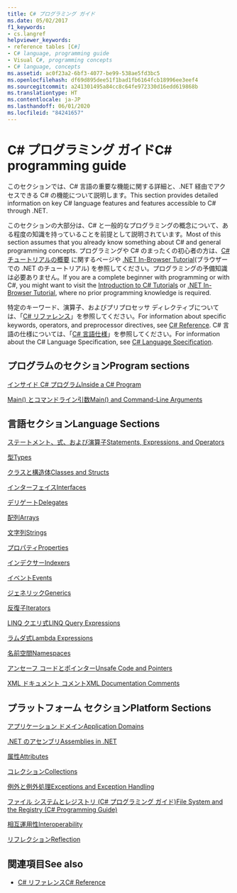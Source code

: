 ```yaml
---
title: C# プログラミング ガイド
ms.date: 05/02/2017
f1_keywords:
- cs.langref
helpviewer_keywords:
- reference tables [C#]
- C# language, programming guide
- Visual C#, programming concepts
- C# language, concepts
ms.assetid: ac0f23a2-6bf3-4077-be99-538ae5fd3bc5
ms.openlocfilehash: df69d895dee51f1bad1fb6164fcb18996ee3eef4
ms.sourcegitcommit: a241301495a84cc8c64fe972330d16edd619868b
ms.translationtype: HT
ms.contentlocale: ja-JP
ms.lasthandoff: 06/01/2020
ms.locfileid: "84241657"
---
```

# <a name="c-programming-guide"></a><span data-ttu-id="81bb4-102">C# プログラミング ガイド</span><span class="sxs-lookup"><span data-stu-id="81bb4-102">C# programming guide</span></span>

<span data-ttu-id="81bb4-103">このセクションでは、C# 言語の重要な機能に関する詳細と、.NET 経由でアクセスできる C# の機能について説明します。</span><span class="sxs-lookup"><span data-stu-id="81bb4-103">This section provides detailed information on key C# language features and features accessible to C# through .NET.</span></span>  
  
 <span data-ttu-id="81bb4-104">このセクションの大部分は、C# と一般的なプログラミングの概念について、ある程度の知識を持っていることを前提として説明されています。</span><span class="sxs-lookup"><span data-stu-id="81bb4-104">Most of this section assumes that you already know something about C# and general programming concepts.</span></span> <span data-ttu-id="81bb4-105">プログラミングや C# のまったくの初心者の方は、[C# チュートリアルの概要](../tutorials/intro-to-csharp/index.md) に関するページや [.NET In-Browser Tutorial](https://dotnet.microsoft.com/learn/dotnet/in-browser-tutorial/1)(ブラウザーでの .NET のチュートリアル) を参照してください。プログラミングの予備知識は必要ありません。</span><span class="sxs-lookup"><span data-stu-id="81bb4-105">If you are a complete beginner with programming or with C#, you might want to visit the [Introduction to C# Tutorials](../tutorials/intro-to-csharp/index.md) or [.NET In-Browser Tutorial](https://dotnet.microsoft.com/learn/dotnet/in-browser-tutorial/1), where no prior programming knowledge is required.</span></span>  
  
 <span data-ttu-id="81bb4-106">特定のキーワード、演算子、およびプリプロセッサ ディレクティブについては、「[C# リファレンス](../language-reference/index.md)」を参照してください。</span><span class="sxs-lookup"><span data-stu-id="81bb4-106">For information about specific keywords, operators, and preprocessor directives, see [C# Reference](../language-reference/index.md).</span></span> <span data-ttu-id="81bb4-107">C# 言語の仕様については、「[C# 言語仕様](/dotnet/csharp/language-reference/language-specification/introduction)」を参照してください。</span><span class="sxs-lookup"><span data-stu-id="81bb4-107">For information about the C# Language Specification, see [C# Language Specification](/dotnet/csharp/language-reference/language-specification/introduction).</span></span>  
  
## <a name="program-sections"></a><span data-ttu-id="81bb4-108">プログラムのセクション</span><span class="sxs-lookup"><span data-stu-id="81bb4-108">Program sections</span></span>

[<span data-ttu-id="81bb4-109">インサイド C# プログラム</span><span class="sxs-lookup"><span data-stu-id="81bb4-109">Inside a C# Program</span></span>](./inside-a-program/index.md)  
  
[<span data-ttu-id="81bb4-110">Main() とコマンドライン引数</span><span class="sxs-lookup"><span data-stu-id="81bb4-110">Main() and Command-Line Arguments</span></span>](./main-and-command-args/index.md)  

## <a name="language-sections"></a><span data-ttu-id="81bb4-111">言語セクション</span><span class="sxs-lookup"><span data-stu-id="81bb4-111">Language Sections</span></span>

[<span data-ttu-id="81bb4-112">ステートメント、式、および演算子</span><span class="sxs-lookup"><span data-stu-id="81bb4-112">Statements, Expressions, and Operators</span></span>](./statements-expressions-operators/index.md)  

 [<span data-ttu-id="81bb4-113">型</span><span class="sxs-lookup"><span data-stu-id="81bb4-113">Types</span></span>](./types/index.md)  

 [<span data-ttu-id="81bb4-114">クラスと構造体</span><span class="sxs-lookup"><span data-stu-id="81bb4-114">Classes and Structs</span></span>](./classes-and-structs/index.md)  
  
 [<span data-ttu-id="81bb4-115">インターフェイス</span><span class="sxs-lookup"><span data-stu-id="81bb4-115">Interfaces</span></span>](./interfaces/index.md)  

 [<span data-ttu-id="81bb4-116">デリゲート</span><span class="sxs-lookup"><span data-stu-id="81bb4-116">Delegates</span></span>](./delegates/index.md)  

 [<span data-ttu-id="81bb4-117">配列</span><span class="sxs-lookup"><span data-stu-id="81bb4-117">Arrays</span></span>](./arrays/index.md)  
  
 [<span data-ttu-id="81bb4-118">文字列</span><span class="sxs-lookup"><span data-stu-id="81bb4-118">Strings</span></span>](./strings/index.md)  
  
 [<span data-ttu-id="81bb4-119">プロパティ</span><span class="sxs-lookup"><span data-stu-id="81bb4-119">Properties</span></span>](./classes-and-structs/properties.md)  
  
 [<span data-ttu-id="81bb4-120">インデクサー</span><span class="sxs-lookup"><span data-stu-id="81bb4-120">Indexers</span></span>](./indexers/index.md)  
  
 [<span data-ttu-id="81bb4-121">イベント</span><span class="sxs-lookup"><span data-stu-id="81bb4-121">Events</span></span>](./events/index.md)  
  
 [<span data-ttu-id="81bb4-122">ジェネリック</span><span class="sxs-lookup"><span data-stu-id="81bb4-122">Generics</span></span>](./generics/index.md)  
  
 [<span data-ttu-id="81bb4-123">反復子</span><span class="sxs-lookup"><span data-stu-id="81bb4-123">Iterators</span></span>](./concepts/iterators.md)
  
 [<span data-ttu-id="81bb4-124">LINQ クエリ式</span><span class="sxs-lookup"><span data-stu-id="81bb4-124">LINQ Query Expressions</span></span>](../linq/index.md)  
  
 [<span data-ttu-id="81bb4-125">ラムダ式</span><span class="sxs-lookup"><span data-stu-id="81bb4-125">Lambda Expressions</span></span>](./statements-expressions-operators/lambda-expressions.md)  
  
 [<span data-ttu-id="81bb4-126">名前空間</span><span class="sxs-lookup"><span data-stu-id="81bb4-126">Namespaces</span></span>](./namespaces/index.md)  
  
 [<span data-ttu-id="81bb4-127">アンセーフ コードとポインター</span><span class="sxs-lookup"><span data-stu-id="81bb4-127">Unsafe Code and Pointers</span></span>](./unsafe-code-pointers/index.md)  
  
 [<span data-ttu-id="81bb4-128">XML ドキュメント コメント</span><span class="sxs-lookup"><span data-stu-id="81bb4-128">XML Documentation Comments</span></span>](./xmldoc/index.md)  
  
## <a name="platform-sections"></a><span data-ttu-id="81bb4-129">プラットフォーム セクション</span><span class="sxs-lookup"><span data-stu-id="81bb4-129">Platform Sections</span></span>

 [<span data-ttu-id="81bb4-130">アプリケーション ドメイン</span><span class="sxs-lookup"><span data-stu-id="81bb4-130">Application Domains</span></span>](../../framework/app-domains/application-domains.md)  
  
 [<span data-ttu-id="81bb4-131">.NET のアセンブリ</span><span class="sxs-lookup"><span data-stu-id="81bb4-131">Assemblies in .NET</span></span>](../../standard/assembly/index.md)  
  
 [<span data-ttu-id="81bb4-132">属性</span><span class="sxs-lookup"><span data-stu-id="81bb4-132">Attributes</span></span>](./concepts/attributes/index.md)  
  
 [<span data-ttu-id="81bb4-133">コレクション</span><span class="sxs-lookup"><span data-stu-id="81bb4-133">Collections</span></span>](./concepts/collections.md)  
  
 [<span data-ttu-id="81bb4-134">例外と例外処理</span><span class="sxs-lookup"><span data-stu-id="81bb4-134">Exceptions and Exception Handling</span></span>](./exceptions/index.md)  
  
 [<span data-ttu-id="81bb4-135">ファイル システムとレジストリ (C# プログラミング ガイド)</span><span class="sxs-lookup"><span data-stu-id="81bb4-135">File System and the Registry (C# Programming Guide)</span></span>](./file-system/index.md)  
  
 [<span data-ttu-id="81bb4-136">相互運用性</span><span class="sxs-lookup"><span data-stu-id="81bb4-136">Interoperability</span></span>](./interop/index.md)  
  
 [<span data-ttu-id="81bb4-137">リフレクション</span><span class="sxs-lookup"><span data-stu-id="81bb4-137">Reflection</span></span>](./concepts/reflection.md)  
  
## <a name="see-also"></a><span data-ttu-id="81bb4-138">関連項目</span><span class="sxs-lookup"><span data-stu-id="81bb4-138">See also</span></span>

- [<span data-ttu-id="81bb4-139">C# リファレンス</span><span class="sxs-lookup"><span data-stu-id="81bb4-139">C# Reference</span></span>](../language-reference/index.md)
